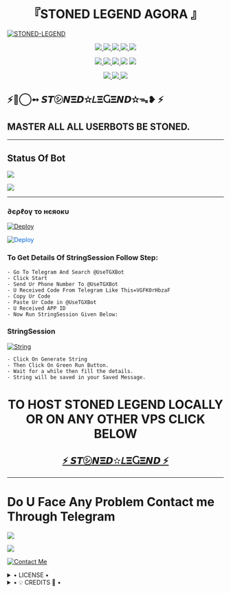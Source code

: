 <h1 align="center">
<b> 『STONED LEGEND AGORA 』 </b>
</h1>

[![STONED-LEGEND](https://telegra.ph/file/c5d8176e80e0799796ef4.jpg)](https://github.com/STONED-LEGEND/STONED-LEGEND-ASSISTANT)


<p align="center">
<a href="https://github.com/STONED LEGEND/SLA" alt="GitHub closed issues"> <img src="https://img.shields.io/github/issues-closed-raw/STONED LEGEND/SLA?style=flat&logo=github&color=success" /> </
<a href="https://github.com/STONED-LEGEND/SLA/graphs/contributors" alt="GitHub contributors"> <img src="https://img.shields.io/github/contributors/STONED-LEGEND/SLA/?style=flat&logo=github" /> </a>
<a href="https://github.com/STONED-LEGEND/SLA/network/members" alt="GitHub forks"> <img src="https://img.shields.io/github/forks/STONED-LEGEND/SLA?label=Forks&logo=github" /> </a>
<a href="https://github.com/LEGEND-OS/LEGENDBOT" alt="GitHub closed pull requests"> <img src="https://img.shields.io/github/issues-pr-closed-raw/LEGEND-OS/LEGENDBOT?color=success" /> </a>
<a href="https://github.com/LEGEND-OS/LEGENDBOT" alt="GitHub issues"> <img src="https://img.shields.io/github/issues-raw/LEGEND-OS/LEGENDBOT?style=flat&logo=github&color=yellow" /> </a>
</p>
<p align="center">
<a href="https://github.com/STONED-LEGEND/SLA" alt="GitHub release (latest by date including pre-releases)"> <img src="https://img.shields.io/github/v/release/LEGEND-OS/LEGENDBOT?include_prereleases?style=flat&logo=github" /> </a>
<a href="https://www.python.org/" alt="made-with-python"> <img src="https://img.shields.io/badge/Made%20with-Python-1f425f.svg?style=flat&logo=python&color=blue" /> </a>
<a href="https://github.com/STONED-LEGEND-ASSISTANT/SLA" alt="Docker!"> <img src="https://aleen42.github.io/badges/src/docker.svg" /> </a
<a href="https://github.com/STONED-LEGEND-ASSISTANT/SLA" alt="GitHub repo size"> <img src="https://img.shields.io/github/repo-size/STONED-LEGEND-ASSISTANT/SLA" /> </a>
<a href="https://github.com/STONED-LEGEND-ASSISTANT/SLA/blob/master/LICENSE" alt="GPLv3 license"> <img src="https://img.shields.io/badge/License-GPLv3-blue.svg" /> </a>
</p>
<p align="center">
<a href="https://t.me/STONED-LEGEND-ASSISTANT" alt="Telegram!"> <img src="https://aleen42.github.io/badges/src/telegram.svg" /> </a>
<a href="https://github.com/STONED-LEGEND/STONED-LEGEND-ASSISTANT
	/graphs/commit-activity" alt="Maintenance"> <img src="https://img.shields.io/badge/Maintained%3F-yes-green.svg" /> </a>
<a href="https://makeapullrequest.com" alt="PRs Welcome"> <img src="https://img.shields.io/badge/PRs-welcome-brightgreen.svg?style=flat-square" /> </a>
</p>


## ⚡🥀⃝➻ 𝙎𝙏㋛︎𝙉𝚵𝘿✫𝐿𝚵Ⴚ𝚵𝙉𝘿✫ᯓ❥ ⚡
## MASTER ALL ALL USERBOTS BE STONED.


------------
## Status Of Bot 

<p align="left">
    <a href="https://github.com/STONED-LEGENDS/SLA/network/members"><img src="https://img.shields.io/github/forks/STONED-LEGEND-ASSISTANT?label=Forks&logoColor=Black&style=social"></a><p align="left"><a href="https://github.com/STONED-LEGEND-ASSISTANT/SLA/stargazers"><img src="https://img.shields.io/github/stars/STONED-LEGEND-ASSISTANT/SLA?logoColor=Blue&style=social"></a><p align="left"><a href="https://github.com/STONED-LEGEND-ASSISTANT/SLA"></a><p align="left"><a href="https://github.com/STONED-LEGEND-ASSISTANT/SLA?"></a>



------------
<h3> ∂єρℓογ το нєяοκυ </h3>

[![Deploy](https://telegra.ph/file/1ded5ead2f8cc5828897a.jpg)](https://dashboard.heroku.com/new?button-url=https%3A%2F%2Fgithub.com%2FSLA%2FSTONEDLEGEND&template=https%3A%2F%2Fgithub.com%2FLEGEND-OS%2FSTONEDLEGENDAGORA)


<a href="https://dashboard.heroku.com/new?button-url=https%3A%2F%2Fgithub.com%2FSTONEDLEGEND%2FSTONEDLEGENDASSISTANT&template=https%3A%2F%2Fgithub.com%2FSTONEDLEGENDASSISTANCE%2FSTONEDLEGEND" rel="nofollow" style="background-color: initial; box-sizing: border-box; color: #0366d6; text-decoration-line: none;"><img alt="Deploy" data-canonical-src="https://www.herokucdn.com/deploy/button.svg" src="https://camo.githubusercontent.com/83b0e95b38892b49184e07ad572c94c8038323fb/68747470733a2f2f7777772e6865726f6b7563646e2e636f6d2f6465706c6f792f627574746f6e2e737667" style="border-style: none; box-sizing: initial; max-width: 100%;" /></a></div>
</a>


### To Get Details Of StringSession Follow Step: 

    - Go To Telegram And Search @UseTGXBot
    - Click Start
    - Send Ur Phone Number To @UseTGXBot
    - U Received Code From Telegram Like This=VGFK0rHbzaF
    - Copy Ur Code
    - Paste Ur Code in @UseTGXBot
    - U Received APP ID
    - Now Run StringSession Given Below:
   

### StringSession

[![String](https://telegra.ph/file/c5d8176e80e0799796ef4.jpg)](https://replit.com/@AGORA/STONED-LEGEND-ASSISTANT#main.py) 

    - Click On Generate String
    - Then Click On Green Run Button.
    - Wait for a while then fill the details.
    - String will be saved in your Saved Message.


<h1 align="center">TO HOST STONED LEGEND LOCALLY OR ON ANY OTHER VPS CLICK BELOW</h1>

<h2 align="center"> <a href="https://github.com/STONED-LEGEND/STONED-LEGEND-ASSISTANT">⚡ 𝙎𝙏㋛︎𝙉𝚵𝘿✫𝐿𝚵Ⴚ𝚵𝙉𝘿 ⚡</a></h2>

------------
# Do U Face Any Problem Contact me Through Telegram 

<a href="https://t.me/Stoned_legend SLA"><img src="https://img.shields.io/badge/ZTONEDLEGEND%20Group-red.svg?style=for-the-badge&logo=Telegram"></a>

<a href="https://t.me/Mr STONED "><img src="https://img.shields.io/badge/CREATOR%20ME-blue.svg?style=for-the-badge&logo=Telegram"></a>


[![Contact Me](https://img.shields.io/badge/Telegram-Contact%20Me-informational)](https://t.me/STONED-LEGEND-AGORA)


<details>

  <summary> • LICENSE • </summary>

![](https://telegra.ph/file/c5d8176e80e0799796ef4.jpg)

STONED-LEGEND-ASSISTANT

Poject [STONEDLEGEND](https://github.com/STONED-LEGEND/SLA) is free software: you can redistribute it and/or modify

it under the terms of the GNU General Public License as published by

the Free Software Foundation, either version 3 of the License, or

(at your option) any later version.

This program is distributed in the hope that it will be useful,

but WITHOUT ANY WARRANTY; without even the implied warranty of

MERCHANTABILITY or FITNESS FOR A PARTICULAR PURPOSE.  See the

GNU General Public License for more details.

You should have received a copy of the GNU General Public License

along with this program. If not, see <https://www.gnu.org/licenses/>.

</details>

<details>

  <summary> • 💡 CREDITS 💞 • </summary>
  
• [STONED LEGEND](https://github.com/STONED-LEGEND-AGORA)
